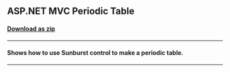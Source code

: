 ## ASP.NET MVC Periodic Table
#### [Download as zip](https://downgit.github.io/#/home?url=https://github.com/GrapeCity/ComponentOne-ASPNET-MVC-Samples/tree/master/HowTo/Sunburst/PeriodicTable)
____
#### Shows how to use Sunburst control to make a periodic table.
____
